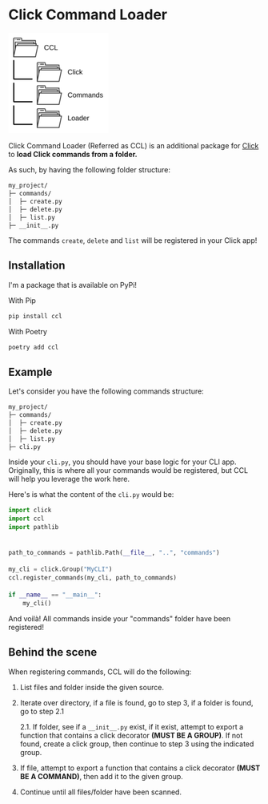 # Click Command Loader

![Click Command Loader](.github/CCL.png)

Click Command Loader (Referred as CCL) is an additional package for [Click](https://click.palletsprojects.com/) to **load Click commands from a folder.**

As such, by having the following folder structure:

```ascii
my_project/
├─ commands/
│  ├─ create.py
│  ├─ delete.py
│  ├─ list.py
├─ __init__.py
```

The commands `create`, `delete` and `list` will be registered in your Click app!

## Installation

I'm a package that is available on PyPi!

With Pip

```sh
pip install ccl
```

With Poetry

```sh
poetry add ccl
```

## Example

Let's consider you have the following commands structure:

```ascii
my_project/
├─ commands/
│  ├─ create.py
│  ├─ delete.py
│  ├─ list.py
├─ cli.py
```

Inside your `cli.py`, you should have your base logic for your CLI app.
Originally, this is where all your commands would be registered, but CCL will help you leverage the work here.

Here's is what the content of the `cli.py` would be:

```py
import click
import ccl
import pathlib


path_to_commands = pathlib.Path(__file__, "..", "commands")

my_cli = click.Group("MyCLI")
ccl.register_commands(my_cli, path_to_commands)

if __name__ == "__main__":
    my_cli()
```

And voilà! All commands inside your "commands" folder have been registered!

## Behind the scene

When registering commands, CCL will do the following:

1. List files and folder inside the given source.

2. Iterate over directory, if a file is found, go to step 3, if a folder is found, go to step 2.1

    2.1. If folder, see if a ``__init__.py`` exist, if it exist, attempt to export a function that contains a click decorator **(MUST BE A GROUP)**. If not found, create a click group, then continue to step 3 using the indicated group.

3. If file, attempt to export a function that contains a click decorator **(MUST BE A COMMAND)**, then add it to the given group.

4. Continue until all files/folder have been scanned.
